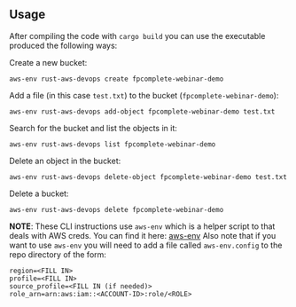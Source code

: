 ## Usage

After compiling the code with `cargo build` you can use the executable produced the following ways:

Create a new bucket:

```
aws-env rust-aws-devops create fpcomplete-webinar-demo
```

Add a file (in this case `test.txt`) to the bucket (`fpcomplete-webinar-demo`):

```
aws-env rust-aws-devops add-object fpcomplete-webinar-demo test.txt
```

Search for the bucket and list the objects in it:

```
aws-env rust-aws-devops list fpcomplete-webinar-demo
```

Delete an object in the bucket:

```
aws-env rust-aws-devops delete-object fpcomplete-webinar-demo test.txt
```

Delete a bucket:

```
aws-env rust-aws-devops delete fpcomplete-webinar-demo
```

**NOTE**: These CLI instructions use `aws-env` which is a helper script to that deals with AWS creds. 
You can find it here: [aws-env](https://github.com/fpco/devops-helpers/blob/master/doc/aws/aws-env.md) 
Also note that if you want to use `aws-env` you will need to add a file called `aws-env.config` 
to the repo directory of the form:

```
region=<FILL IN>
profile=<FILL IN>
source_profile=<FILL IN (if needed)>
role_arn=arn:aws:iam::<ACCOUNT-ID>:role/<ROLE>
```
